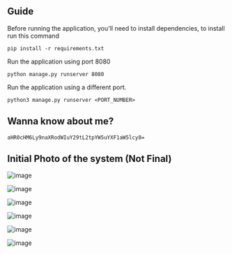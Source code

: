 ## Guide

Before running the application, you'll need to install dependencies, to install run this command

```
pip install -r requirements.txt
```

Run the application using port 8080

```
python manage.py runserver 8080
```

Run the application using a different port.

```
python3 manage.py runserver <PORT_NUMBER>
```

## Wanna know about me?

```
aHR0cHM6Ly9naXRodWIuY29tL2tpYW5uYXF1aW5lcy8=
```

## Initial Photo of the system (Not Final)

![image](https://github.com/user-attachments/assets/010c281b-4fa5-4bb5-a59b-52431f2bc694)

![image](https://github.com/user-attachments/assets/380b5197-e160-46f0-a3c9-35dadcbca6a2)

![image](https://github.com/user-attachments/assets/125e4022-0971-43e1-bda2-2333af94fc9b)

![image](https://github.com/user-attachments/assets/cc5bb944-0dfc-4ff5-aa3c-0eb83dd34a75)

![image](https://github.com/user-attachments/assets/36faf0e7-324f-482c-a3b4-b6b11c83360f)

![image](https://github.com/user-attachments/assets/ecc6486e-4f4d-4c9d-87ac-b69125a3e0d1)

